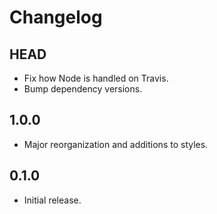 # Changelog

## HEAD

- Fix how Node is handled on Travis.
- Bump dependency versions.

## 1.0.0

- Major reorganization and additions to styles.

## 0.1.0

- Initial release.
